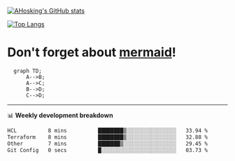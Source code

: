 [![AHosking's GitHub stats](https://github-readme-stats.vercel.app/api?username=ahosking&count_private=true&show_icons=true&theme=onedark&hide_rank=true&include_all_commits=true)](https://github.com/ahosking)

[![Top Langs](https://github-readme-stats.vercel.app/api/top-langs/?username=ahosking&layout=compact&theme=onedark)](https://github.com/ahosking)


# Don't forget about [mermaid](https://github.blog/2022-02-14-include-diagrams-markdown-files-mermaid/)!

```mermaid
  graph TD;
      A-->B;
      A-->C;
      B-->D;
      C-->D;
```
-------

📊 **Weekly development breakdown**

<!--START_SECTION:waka-->

```txt
HCL          8 mins          ████████▒░░░░░░░░░░░░░░░░   33.94 %
Terraform    8 mins          ████████▒░░░░░░░░░░░░░░░░   32.88 %
Other        7 mins          ███████▒░░░░░░░░░░░░░░░░░   29.45 %
Git Config   0 secs          █░░░░░░░░░░░░░░░░░░░░░░░░   03.73 %
```

<!--END_SECTION:waka-->
